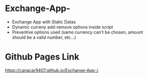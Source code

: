 # Exchange-App-
- Exchange App with Static Datas
- Dynamic curreny add-remove options inside script
- Preventive options used (same currency can't be chosen, amount should be a valid number, etc...)

# Github Pages Link
https://canacar9407.github.io/Exchange-App-/.
